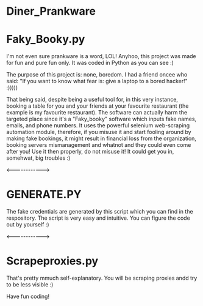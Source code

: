 # Diner_Prankware
# Faky_Booky.py

I'm not even sure prankware is a word, LOL! Anyhoo, this project was made for fun and pure fun only. It was coded in Python as you can see :)

The purpose of this project is: none, boredom. I had a friend oncee who said: "If you want to know what fear is: give a laptop to a bored hacker!" :)))))

That being said, despite being a useful tool for, in this very instance, booking a table for you and your friends at your favourite restaurant (the example is my favourite restaurant). The software can actually harm the targeted place since it's a "Faky_booky" software which inputs fake names, emails, and phone numbers. 
It uses the powerful selenium web-scraping automation module, therefore, if you misuse it and start fooling around by making fake bookings, it might result in financial loss from the organization, booking servers mismanagement and whatnot and they could even come after you! 
Use it then properly, do not misuse it! It could get you in, somehwat, big troubles :)

<------------>

# GENERATE.PY

The fake credentials are generated by this script which you can find in the respository. The script is very easy and intuitive. You can figure the code out by yourself :)

<------------>

# Scrapeproxies.py

That's pretty mmuch self-explanatory. You will be scraping proxies andd try to be less visible :)



Have fun coding!
